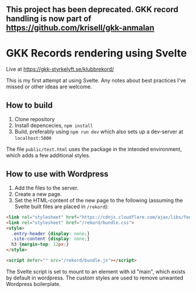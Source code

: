 ## This project has been deprecated. GKK record handling is now part of https://github.com/krisell/gkk-anmalan

# GKK Records rendering using Svelte
Live at https://gkk-styrkelyft.se/klubbrekord/

This is my first attempt at using Svelte. Any notes about best practices I've missed or other ideas are welcome.

## How to build
1) Clone repository
2) Install depencecies, `npm install`
3) Build, preferably using `npm run dev` which also sets up a dev-server at `localhost:5000`

The file `public/test.html` uses the package in the intended environment, which adds a few additional styles.

## How to use with Wordpress
1) Add the files to the server.
2) Create a new page.
3) Set the HTML-content of the new page to the following (assuming the Svelte built files are placed in `/rekord`):
```html
<link rel="stylesheet" href="https://cdnjs.cloudflare.com/ajax/libs/font-awesome/4.7.0/css/font-awesome.min.css">
<link rel="stylesheet" href="/rekord/bundle.css">
<style>
  .entry-header {display: none;} 
  .site-content {display: none;} 
  h3 {margin-top: 12px;}
</style>

<script defer="" src="/rekord/bundle.js"></script>
```

The Svelte script is set to mount to an element with id "main", which exists by default in wordpress.
The custom styles are used to remove unwanted Wordpress boilerplate.

